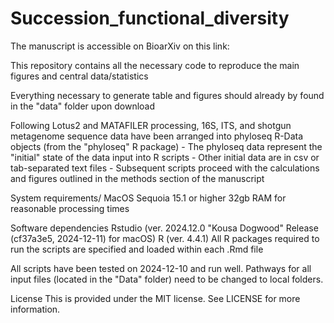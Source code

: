 # Succession_functional_diversity

The manuscript is accessible on BioarXiv on this link: 

This repository contains all the necessary code to reproduce the main figures and central data/statistics

Everything necessary to generate table and figures should already by found in the "data" folder upon download

Following Lotus2 and MATAFILER processing, 16S, ITS, and shotgun metagenome sequence data have been arranged into phyloseq R-Data objects (from the "phyloseq" R package)
	- The phyloseq data represent the "initial" state of the data input into R scripts
	- Other initial data are in csv or tab-separated text files
	- Subsequent scripts proceed with the calculations and figures outlined in the methods section of the manuscript


System requirements/
MacOS Sequoia 15.1 or higher
32gb RAM for reasonable processing times

Software dependencies
Rstudio (ver. 2024.12.0 "Kousa Dogwood" Release (cf37a3e5, 2024-12-11) for macOS)
R (ver. 4.4.1)
All R packages required to run the scripts are specified and loaded within each .Rmd file

All scripts have been tested on 2024-12-10 and run well. Pathways for all input files (located in the "Data" folder) need to be changed to local folders. 


License
This is provided under the MIT license. See LICENSE for more information.
